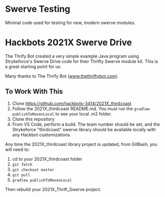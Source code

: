 # Swerve Testing

Minimal code used for testing for new, modern swerve modules.

# Hackbots 2021X Swerve Drive
The Thrify Bot created a very simple example Java program using Strykeforce's Swerve Drive code for their Thrifty Swerve module kit.  This is a great starting point for us.

Many thanks to The Thrify Bot (www.thethriftybot.com).

## To Work With This
1. Clone https://github.com/hackbots-3414/2021X_thirdcoast
2. Follow the 2021X_thirdcoast README.md.  You must run the `gradlew publishToMavenLocal` to see your local .m2 folder.
3. Clone this repository
4. From VS Code, perform a build.  The team number should be set, and the Strykeforce "thirdcoast" swerve library should be available locally with any Hackbot customizations.

Any time the 2021X_thirdcoast library project is updated, from GitBash, you will need to:
1. cd to your 2021X_thirdcoast folder
2. `git fetch`
3. `git checkout master`
4. `git pull`
5. `gradlew publishToMavenLocal`

Then rebuild your 2021X_Thrift_Swerve project.
